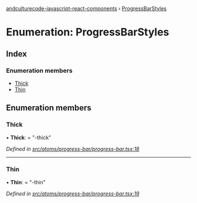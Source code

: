 [andculturecode-javascript-react-components](../README.md) › [ProgressBarStyles](progressbarstyles.md)

# Enumeration: ProgressBarStyles

## Index

### Enumeration members

* [Thick](progressbarstyles.md#thick)
* [Thin](progressbarstyles.md#thin)

## Enumeration members

###  Thick

• **Thick**: = "-thick"

*Defined in [src/atoms/progress-bar/progress-bar.tsx:18](https://github.com/AndcultureCode/AndcultureCode.JavaScript.React.Components/blob/85bf079/src/atoms/progress-bar/progress-bar.tsx#L18)*

___

###  Thin

• **Thin**: = "-thin"

*Defined in [src/atoms/progress-bar/progress-bar.tsx:19](https://github.com/AndcultureCode/AndcultureCode.JavaScript.React.Components/blob/85bf079/src/atoms/progress-bar/progress-bar.tsx#L19)*
